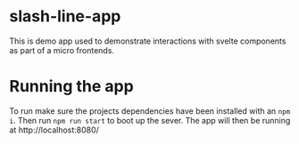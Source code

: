 # slash-line-app
This is demo app used to demonstrate interactions with svelte components as part of a micro frontends.

# Running the app
To run make sure the projects dependencies have been installed with an `npm i`.  Then run `npm run start` to boot up the sever.  The app will then be running at http://localhost:8080/
